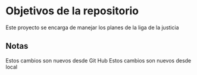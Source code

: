 # Objetivos de la repositorio

Este proyecto se encarga de manejar los planes de la liga de la justicia


## Notas
Estos cambios son nuevos desde Git Hub
Estos cambios son nuevos desde local

